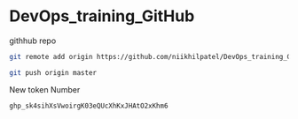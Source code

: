 # DevOps_training_GitHub


githhub  repo

```sh
git remote add origin https://github.com/niikhilpatel/DevOps_training_GitHub.git
```
```sh
git push origin master
```
New token Number 
```sh
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
```
